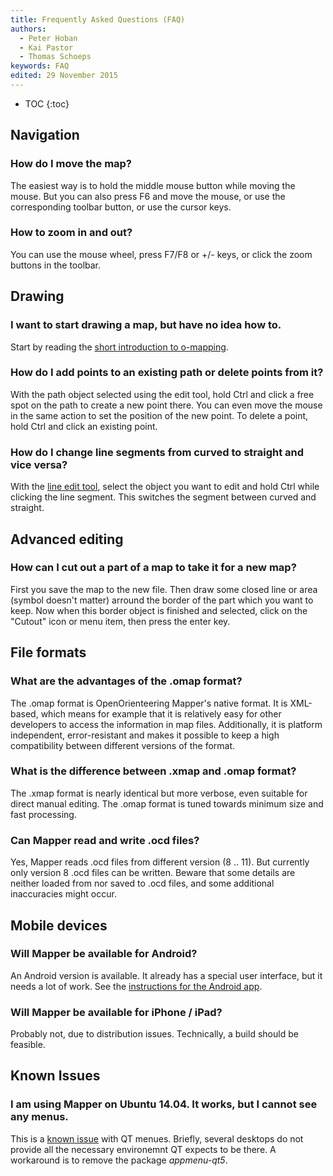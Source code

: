 ```yaml
---
title: Frequently Asked Questions (FAQ)
authors:
  - Peter Hoban
  - Kai Pastor
  - Thomas Schoeps
keywords: FAQ
edited: 29 November 2015
---
```


* TOC
{:toc}

## Navigation

### How do I move the map?
The easiest way is to hold the middle mouse button while moving the mouse. But you can also press F6 and move the mouse, or use the corresponding toolbar button, or use the cursor keys.

### How to zoom in and out?
You can use the mouse wheel, press F7/F8 or +/- keys, or click the zoom buttons in the toolbar.


## Drawing

### I want to start drawing a map, but have no idea how to.
Start by reading the [short introduction to o-mapping](mapping-introduction.md).

### How do I add points to an existing path or delete points from it?
With the path object selected using the edit tool, hold Ctrl and click a free spot on the path to create a new point there. You can even move the mouse in the same action to set the position of the new point. To delete a point, hold Ctrl and click an existing point.

### How do I change line segments from curved to straight and vice versa?
With the [line edit tool](toolbars.md#tool_edit_line), select the object you want to edit and hold Ctrl while clicking the line segment. This switches the segment between curved and straight.


## Advanced editing

### How can I cut out a part of a map to take it for a new map?
First you save the map to the new file. Then draw some closed line or area (symbol doesn't matter) arround the border of the part which you want to keep. Now when this border object is finished and selected, click on the "Cutout" icon or menu item, then press the enter key.


## File formats

### What are the advantages of the .omap format?
The .omap format is OpenOrienteering Mapper's native format. It is XML-based, which means for example that it is relatively easy for other developers to access the information in map files. Additionally, it is platform independent, error-resistant and makes it possible to keep a high compatibility between different versions of the format.

### What is the difference between .xmap and .omap format?
The .xmap format is nearly identical but more verbose, even suitable for direct manual editing. The .omap format is tuned towards minimum size and fast processing.

### Can Mapper read and write .ocd files?
Yes, Mapper reads .ocd files from different version (8 .. 11). But currently only version 8 .ocd files can be written. Beware that some details are neither loaded from nor saved to .ocd files, and some additional inaccuracies might occur.


## Mobile devices

### Will Mapper be available for Android?
An Android version is available. It already has a special user interface, but it needs a lot of work. See the [instructions for the Android app](android-index.md).

### Will Mapper be available for iPhone / iPad?
Probably not, due to distribution issues. Technically, a build should be feasible.

## Known Issues

### I am using Mapper on Ubuntu 14.04.  It works, but I cannot see any menus.
This is a [known issue](https://bugs.launchpad.net/ubuntu/+source/appmenu-qt5/+bug/1307619) with QT menues.  Briefly, several desktops do not provide all the necessary environemnt QT expects to be there.  A workaround is to remove the package *appmenu-qt5*.
